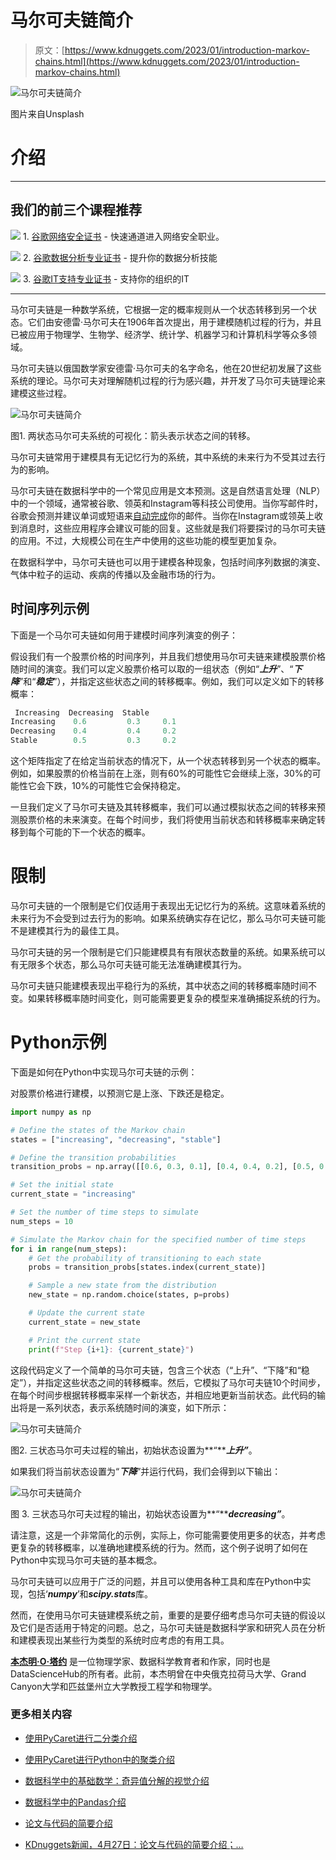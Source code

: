 # 马尔可夫链简介

> 原文：[https://www.kdnuggets.com/2023/01/introduction-markov-chains.html](https://www.kdnuggets.com/2023/01/introduction-markov-chains.html)

![马尔可夫链简介](../Images/2b3def6a15366290d414392551dbf644.png)

图片来自Unsplash

# 介绍

* * *

## 我们的前三个课程推荐

![](../Images/0244c01ba9267c002ef39d4907e0b8fb.png) 1\. [谷歌网络安全证书](https://www.kdnuggets.com/google-cybersecurity) - 快速通道进入网络安全职业。

![](../Images/e225c49c3c91745821c8c0368bf04711.png) 2\. [谷歌数据分析专业证书](https://www.kdnuggets.com/google-data-analytics) - 提升你的数据分析技能

![](../Images/0244c01ba9267c002ef39d4907e0b8fb.png) 3\. [谷歌IT支持专业证书](https://www.kdnuggets.com/google-itsupport) - 支持你的组织的IT

* * *

马尔可夫链是一种数学系统，它根据一定的概率规则从一个状态转移到另一个状态。它们由安德雷·马尔可夫在1906年首次提出，用于建模随机过程的行为，并且已被应用于物理学、生物学、经济学、统计学、机器学习和计算机科学等众多领域。

马尔可夫链以俄国数学家安德雷·马尔可夫的名字命名，他在20世纪初发展了这些系统的理论。马尔可夫对理解随机过程的行为感兴趣，并开发了马尔可夫链理论来建模这些过程。

![马尔可夫链简介](../Images/2297a131988d923dc625e0457dbaaa62.png)

图1\. 两状态马尔可夫系统的可视化：箭头表示状态之间的转移。

马尔可夫链常用于建模具有无记忆行为的系统，其中系统的未来行为不受其过去行为的影响。

马尔可夫链在数据科学中的一个常见应用是文本预测。这是自然语言处理（NLP）中的一个领域，通常被谷歌、领英和Instagram等科技公司使用。当你写邮件时，谷歌会预测并建议单词或短语来[自动完成](https://builtin.com/artificial-intelligence/autocomplete-authorship)你的邮件。当你在Instagram或领英上收到消息时，这些应用程序会建议可能的回复。这些就是我们将要探讨的马尔可夫链的应用。不过，大规模公司在生产中使用的这些功能的模型更加复杂。

在数据科学中，马尔可夫链也可以用于建模各种现象，包括时间序列数据的演变、气体中粒子的运动、疾病的传播以及金融市场的行为。

## 时间序列示例

下面是一个马尔可夫链如何用于建模时间序列演变的例子：

假设我们有一个股票价格的时间序列，并且我们想使用马尔可夫链来建模股票价格随时间的演变。我们可以定义股票价格可以取的一组状态（例如“***上升***”、“***下降***”和“***稳定***”），并指定这些状态之间的转移概率。例如，我们可以定义如下的转移概率：

```py
 Increasing  Decreasing  Stable
Increasing    0.6         0.3     0.1
Decreasing    0.4         0.4     0.2
Stable        0.5         0.3     0.2
```

这个矩阵指定了在给定当前状态的情况下，从一个状态转移到另一个状态的概率。例如，如果股票的价格当前在上涨，则有60%的可能性它会继续上涨，30%的可能性它会下跌，10%的可能性它会保持稳定。

一旦我们定义了马尔可夫链及其转移概率，我们可以通过模拟状态之间的转移来预测股票价格的未来演变。在每个时间步，我们将使用当前状态和转移概率来确定转移到每个可能的下一个状态的概率。

# 限制

马尔可夫链的一个限制是它们仅适用于表现出无记忆行为的系统。这意味着系统的未来行为不会受到过去行为的影响。如果系统确实存在记忆，那么马尔可夫链可能不是建模其行为的最佳工具。

马尔可夫链的另一个限制是它们只能建模具有有限状态数量的系统。如果系统可以有无限多个状态，那么马尔可夫链可能无法准确建模其行为。

马尔可夫链只能建模表现出平稳行为的系统，其中状态之间的转移概率随时间不变。如果转移概率随时间变化，则可能需要更复杂的模型来准确捕捉系统的行为。

# Python示例

下面是如何在Python中实现马尔可夫链的示例：

对股票价格进行建模，以预测它是上涨、下跌还是稳定。

```py
import numpy as np

# Define the states of the Markov chain
states = ["increasing", "decreasing", "stable"]

# Define the transition probabilities
transition_probs = np.array([[0.6, 0.3, 0.1], [0.4, 0.4, 0.2], [0.5, 0.3, 0.2]])

# Set the initial state
current_state = "increasing"

# Set the number of time steps to simulate
num_steps = 10

# Simulate the Markov chain for the specified number of time steps
for i in range(num_steps):
    # Get the probability of transitioning to each state
    probs = transition_probs[states.index(current_state)]

    # Sample a new state from the distribution
    new_state = np.random.choice(states, p=probs)

    # Update the current state
    current_state = new_state

    # Print the current state
    print(f"Step {i+1}: {current_state}")
```

这段代码定义了一个简单的马尔可夫链，包含三个状态（“上升”、“下降”和“稳定”），并指定这些状态之间的转移概率。然后，它模拟了马尔可夫链10个时间步，在每个时间步根据转移概率采样一个新状态，并相应地更新当前状态。此代码的输出将是一系列状态，表示系统随时间的演变，如下所示：

![马尔可夫链简介](../Images/3c8cd88fae8339c42c69a753e4d24440.png)

图2\. 三状态马尔可夫过程的输出，初始状态设置为**“*****上升”***。

如果我们将当前状态设置为“***下降***”并运行代码，我们会得到以下输出：

![马尔可夫链简介](../Images/7a5a552549eac1f3d19c84fad4b9f6f6.png)

图 3\. 三状态马尔可夫过程的输出，初始状态设置为**“*****decreasing”***。

请注意，这是一个非常简化的示例，实际上，你可能需要使用更多的状态，并考虑更复杂的转移概率，以准确地建模系统的行为。然而，这个例子说明了如何在Python中实现马尔可夫链的基本概念。

马尔可夫链可以应用于广泛的问题，并且可以使用各种工具和库在Python中实现，包括‘***numpy***’和***scipy.stats***库。

然而，在使用马尔可夫链建模系统之前，重要的是要仔细考虑马尔可夫链的假设以及它们是否适用于特定的问题。总之，马尔可夫链是数据科学家和研究人员在分析和建模表现出某些行为类型的系统时应考虑的有用工具。

**[本杰明·O·塔约](https://www.linkedin.com/in/benjamin-o-tayo-ph-d-a2717511/)** 是一位物理学家、数据科学教育者和作家，同时也是DataScienceHub的所有者。此前，本杰明曾在中央俄克拉荷马大学、Grand Canyon大学和匹兹堡州立大学教授工程学和物理学。

### 更多相关内容

+   [使用PyCaret进行二分类介绍](https://www.kdnuggets.com/2021/12/introduction-binary-classification-pycaret.html)

+   [使用PyCaret进行Python中的聚类介绍](https://www.kdnuggets.com/2021/12/introduction-clustering-python-pycaret.html)

+   [数据科学中的基础数学：奇异值分解的视觉介绍](https://www.kdnuggets.com/2022/06/essential-math-data-science-visual-introduction-singular-value-decomposition.html)

+   [数据科学中的Pandas介绍](https://www.kdnuggets.com/2020/06/introduction-pandas-data-science.html)

+   [论文与代码的简要介绍](https://www.kdnuggets.com/2022/04/brief-introduction-papers-code.html)

+   [KDnuggets新闻，4月27日：论文与代码的简要介绍；…](https://www.kdnuggets.com/2022/n17.html)
